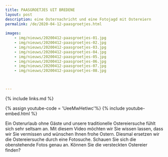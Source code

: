 ```yaml
---
title: PAASGROETJES UIT BREDENE
layout: post
description: eine Osternachricht und eine Fotojagd mit Ostereiern
permalink: /de/2020-04-12-paasgroetjes.html
    
images: 
    - img/nieuws/20200412-paasgroetjes-01.jpg
    - img/nieuws/20200412-paasgroetjes-02.jpg
    - img/nieuws/20200412-paasgroetjes-03.jpg
    - img/nieuws/20200412-paasgroetjes-04.jpg
    - img/nieuws/20200412-paasgroetjes-05.jpg
    - img/nieuws/20200412-paasgroetjes-06.jpg
    - img/nieuws/20200412-paasgroetjes-07.jpg
    - img/nieuws/20200412-paasgroetjes-08.jpg


    
---
```


{% include links.md %}

{% assign youtube-code = 'UeeMwHetiwc'%}
{% include youtube-embed.html %}

Ein Osterurlaub ohne Gäste und unsere traditionelle Ostereiersuche fühlt sich sehr seltsam an. Mit diesem Video möchten wir Sie wissen lassen, dass wir Sie vermissen und wünschen Ihnen frohe Ostern.
Diesmal ersetzen wir die Ostereiersuche durch eine Fotosuche. Schauen Sie sich die obenstehende Fotos genau an. Können Sie die versteckten Ostereier finden?






